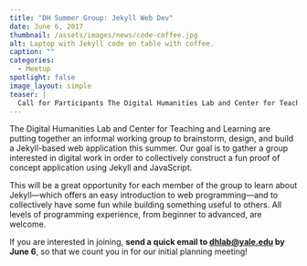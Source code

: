 ```yaml
---
title: "DH Summer Group: Jekyll Web Dev"
date: June 6, 2017
thumbnail: /assets/images/news/code-coffee.jpg
alt: Laptop with Jekyll code on table with coffee.
caption: ""
categories: 
  - Meetup
spotlight: false 
image_layout: simple
teaser: |
  Call for Participants The Digital Humanities Lab and Center for Teaching and Learning are putting together an informal working group to brainstorm, design, and build a Jekyll-based web application this summer.
---
```


   
The Digital Humanities Lab and Center for Teaching and Learning are putting together an informal working group to brainstorm, design, and build a Jekyll-based web application this summer. Our goal is to gather a group interested in digital work in order to collectively construct a fun proof of concept application using Jekyll and JavaScript.
   
This will be a great opportunity for each member of the group to learn about Jekyll—which offers an easy introduction to web programming—and to collectively have some fun while building something useful to others. All levels of programming experience, from beginner to advanced, are welcome.
   
If you are interested in joining, **send a quick email to [dhlab@yale.edu](mailto:dhlab@yale.edu) by June 6**, so that we count you in for our initial planning meeting!